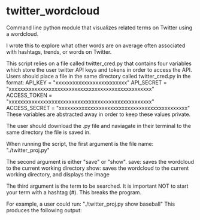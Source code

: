 # twitter_wordcloud
Command line python module that visualizes related terms on Twitter using a wordcloud.

I wrote this to explore what other words are on average often associated with hashtags, trends, or words on Twitter. 

This script relies on a file called twitter_cred.py that contains four variables which 
store the user twitter API keys and tokens in order to access the API. Users should place a file in the same 
directory called twitter_cred.py in the format:
    API_KEY = "xxxxxxxxxxxxxxxxxxxxxxxxx"
    API_SECRET = "xxxxxxxxxxxxxxxxxxxxxxxxxxxxxxxxxxxxxxxxxxxxxxxxxx"
    ACCESS_TOKEN = "xxxxxxxxxxxxxxxxxxxxxxxxxxxxxxxxxxxxxxxxxxxxxxxxxx"
    ACCESS_SECRET = "xxxxxxxxxxxxxxxxxxxxxxxxxxxxxxxxxxxxxxxxxxxxx"
These variables are abstracted away in order to keep these values private.

The user should download the .py file and naviagate in their terminal to the same directory the file is saved in.

When running the script, the first argument is the file name: "./twitter_proj.py"

The second argument is either "save" or "show". 
    save: saves the wordcloud to the current working directory
    show: saves the wordcloud to the current working directory, and displays the image
    
The third argument is the term to be searched. It is important NOT to start your term with a hashtag (\#). 
This breaks the program.

For example, a user could run: "./twitter_proj.py show baseball"
This produces the following output:



